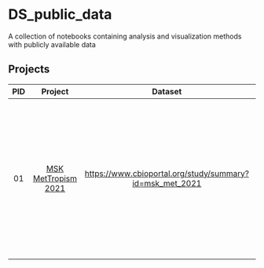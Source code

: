 # DS_public_data
A collection of notebooks containing analysis and visualization methods with publicly available data

Projects
------


| PID        | Project |  Dataset           | Description  |
| :-------------: |:---:| :-------------:| :-----:|
| 01      | [MSK MetTropism 2021](../tree/main/01_MSK_MetTropism) |  <https://www.cbioportal.org/study/summary?id=msk_met_2021> |   EDA, Unsupervised clustering (t-SNE, PCA), Supervised Learning (RandomForest Classifier, Regressor), Model Performance (Precision-Recall Curves, ROC/AUC, ELI5 Permutation) | 
